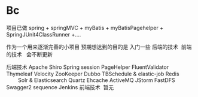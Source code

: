 # Bc
项目已做
spring + springMVC + myBatis + myBatisPagehelper + SpringJUnit4ClassRunner +....

作为一个用来逐渐完善的小项目
预期想达到的目的是 入门一些 后端的技术  前端的技术  
会不断更新 

后端技术  Apache Shiro  Spring session  PageHelper FluentValidator Thymeleaf Velocity ZooKeeper Dubbo TBSchedule & elastic-job Redis	
         Solr & Elasticsearch Quartz Ehcache ActiveMQ JStorm FastDFS Swagger2 sequence Jenkins
前端技术  暂无

